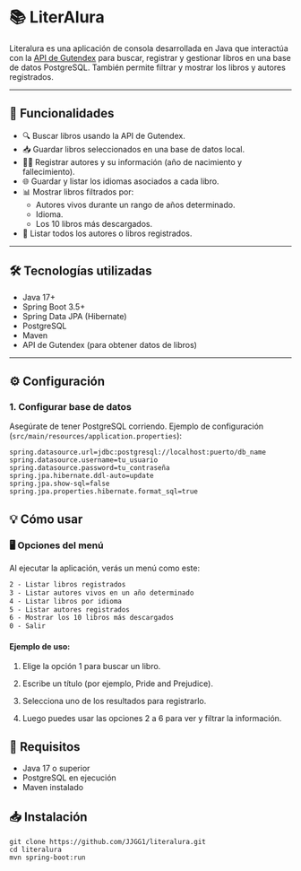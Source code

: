 # 📚 LiterAlura

Literalura es una aplicación de consola desarrollada en Java que interactúa con la [API de Gutendex](https://gutendex.com/) para buscar, registrar y gestionar libros en una base de datos PostgreSQL. También permite filtrar y mostrar los libros y autores registrados.

---

## 🚀 Funcionalidades

- 🔍 Buscar libros usando la API de Gutendex.
- 📥 Guardar libros seleccionados en una base de datos local.
- 👨‍💻 Registrar autores y su información (año de nacimiento y fallecimiento).
- 🌐 Guardar y listar los idiomas asociados a cada libro.
- 📊 Mostrar libros filtrados por:
  - Autores vivos durante un rango de años determinado.
  - Idioma.
  - Los 10 libros más descargados.
- 🧾 Listar todos los autores o libros registrados.

---

## 🛠️ Tecnologías utilizadas

- Java 17+
- Spring Boot 3.5+
- Spring Data JPA (Hibernate)
- PostgreSQL
- Maven
- API de Gutendex (para obtener datos de libros)

---


## ⚙️ Configuración

### 1. Configurar base de datos

Asegúrate de tener PostgreSQL corriendo. Ejemplo de configuración (`src/main/resources/application.properties`):

```properties
spring.datasource.url=jdbc:postgresql://localhost:puerto/db_name
spring.datasource.username=tu_usuario
spring.datasource.password=tu_contraseña
spring.jpa.hibernate.ddl-auto=update
spring.jpa.show-sql=false
spring.jpa.properties.hibernate.format_sql=true
```

## 💡 Cómo usar
### 🖥️ Opciones del menú
Al ejecutar la aplicación, verás un menú como este:
```1 - Buscar y registrar un libro
2 - Listar libros registrados
3 - Listar autores vivos en un año determinado
4 - Listar libros por idioma
5 - Listar autores registrados
6 - Mostrar los 10 libros más descargados
0 - Salir
```
#### Ejemplo de uso:
1. Elige la opción 1 para buscar un libro.

2. Escribe un título (por ejemplo, Pride and Prejudice).

3. Selecciona uno de los resultados para registrarlo.

4. Luego puedes usar las opciones 2 a 6 para ver y filtrar la información.

## 📌 Requisitos
- Java 17 o superior
- PostgreSQL en ejecución
- Maven instalado

## 📥 Instalación
```
git clone https://github.com/JJGG1/literalura.git
cd literalura
mvn spring-boot:run
```
